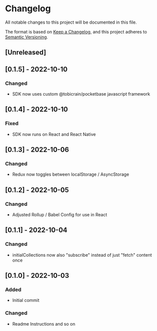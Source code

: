 # Changelog
All notable changes to this project will be documented in this file.

The format is based on [Keep a Changelog](https://keepachangelog.com/en/1.0.0/),
and this project adheres to [Semantic Versioning](https://semver.org/spec/v2.0.0.html).

## [Unreleased]

## [0.1.5] - 2022-10-10
### Changed
- SDK now uses custom @tobicrain/pocketbase javascript framework

## [0.1.4] - 2022-10-10
### Fixed
- SDK now runs on React and React Native

## [0.1.3] - 2022-10-06
### Changed
- Redux now toggles between localStorage / AsyncStorage


## [0.1.2] - 2022-10-05
### Changed
- Adjusted Rollup / Babel Config for use in React


## [0.1.1] - 2022-10-04
### Changed
- initialCollections now also "subscribe" instead of just "fetch" content once

## [0.1.0] - 2022-10-03
### Added
- Initial commit

### Changed
- Readme Instructions and so on